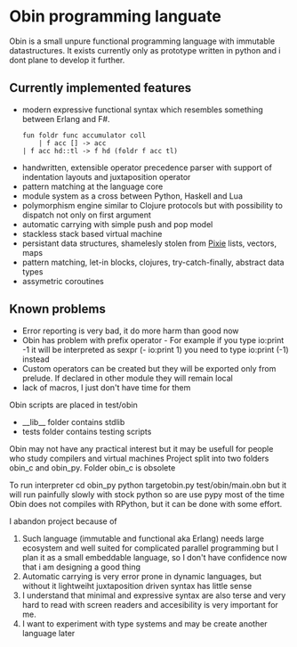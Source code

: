 # Obin programming languate

Obin is a small unpure functional programming language with immutable datastructures.
It exists currently only as prototype written in python and i dont plane to develop it further.

## Currently implemented features
* modern expressive functional syntax which resembles something between Erlang and F#.
    ```
    fun foldr func accumulator coll
    	| f acc [] -> acc
	| f acc hd::tl -> f hd (foldr f acc tl)
    ```
* handwritten, extensible operator precedence parser with support of indentation layouts and juxtaposition operator
* pattern matching at the language core
* module system as a cross between Python, Haskell and Lua
* polymorphism engine similar to Clojure protocols but with possibility to dispatch not only on first argument
* automatic carrying with simple push and pop model
* stackless stack based virtual machine
* persistant data structures, shamelesly stolen from [Pixie](https://github.com/pixie-lang/pixie) lists, vectors, maps
* pattern matching, let-in blocks, clojures, try-catch-finally, abstract data types
* assymetric coroutines

## Known problems
* Error reporting is very bad, it do more harm than good now
* Obin has problem with prefix operator - 
    For example if you type
    io:print -1 it will be interpreted as sexpr (- io:print 1) you need to type
    io:print (-1) instead
* Custom operators can be created but they will be exported only from prelude.
  If declared in other module they will remain local
* lack of macros, I just don't have time for them
  
Obin scripts are placed in test/obin
* \_\_lib__ folder contains stdlib
* tests folder contains testing scripts

Obin may not have any practical interest but it may be usefull for people who study compilers and virtual machines
Project split into two folders obin_c and obin_py. Folder obin_c is obsolete

To run interpreter
cd obin_py 
python  targetobin.py test/obin/main.obn
but it will run painfully slowly with stock python so are use pypy most of the time
Obin does not compiles with RPython, but it can be done with some effort.

I abandon project because of
1. Such language (immutable and functional aka Erlang) needs large ecosystem and well suited for complicated parallel programming
   but I plan it as a small embeddable language, so I don't have confidence now that i am designing a good thing
2. Automatic carrying is very error prone in dynamic languages, but without it lightweiht juxtaposition driven syntax has little sense
3. I understand that minimal and expressive syntax are also terse and very hard to read with screen readers and accesibility is very important for me.
4. I want to experiment with type systems and may be create another language later
